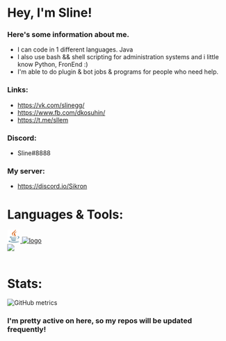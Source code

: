 # Hey, I'm Sline!

### Here's some information about me.

  - I can code in 1 different languages. Java
  - I also use bash && shell scripting for administration systems and i little know Python, FronEnd :)
  - I'm able to do plugin & bot jobs & programs for people who need help.

### Links:
  - https://vk.com/slinegg/
  - https://www.fb.com/dkosuhin/
  - https://t.me/sllem

### Discord:
  - Sline#8888
### My server: 
  - https://discord.io/Sikron
  
# Languages & Tools:

<a href>
	<img src="https://raw.githubusercontent.com/github/explore/80688e429a7d4ef2fca1e82350fe8e3517d3494d/topics/java/java.png" alt="logo" width="30" height="30">
</a>
<a href>
	<img src="https://upload.wikimedia.org/wikipedia/commons/thumb/d/d5/IntelliJ_IDEA_Logo.svg/1024px-IntelliJ_IDEA_Logo.svg.png" alt="logo" width="30" height="30">
</a>
<br />
<a href="https://github.com/sliine">
  <img align="left" src="https://github-readme-stats.vercel.app/api/top-langs/?username=sliine&theme=light&layout=compact&exclude_repo=vCores,InvadedSoup,yoTroll&langs_count=7" />
</a>
<br />
<br />

# Stats:
![GitHub metrics](https://metrics.lecoq.io/sliine)
  
### I'm pretty active on here, so my repos will be updated frequently!
